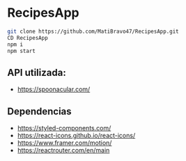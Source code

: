 # RecipesApp

```bash
git clone https://github.com/MatiBravo47/RecipesApp.git
CD RecipesApp
npm i
npm start
```


## API utilizada:
- https://spoonacular.com/


## Dependencias

- https://styled-components.com/
- https://react-icons.github.io/react-icons/
- https://www.framer.com/motion/
- https://reactrouter.com/en/main
